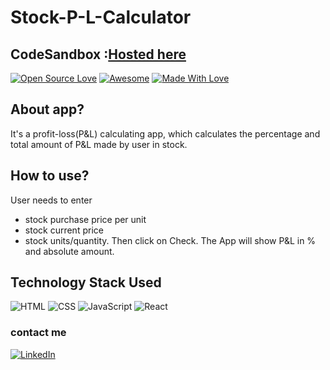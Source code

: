 # Stock-P-L-Calculator
## CodeSandbox :<a href="https://djc9g.codesandbox.io/">Hosted here</a>


[![Open Source Love](https://badges.frapsoft.com/os/v2/open-source.svg?v=103)](https://github.com/Siddheshbhosale)
[![Awesome](https://cdn.rawgit.com/sindresorhus/awesome/d7305f38d29fed78fa85652e3a63e154dd8e8829/media/badge.svg)](https://github.com/Siddheshbhosale) [![Made With Love](https://img.shields.io/badge/Made%20With-Love-orange.svg)](https://github.com/Siddheshbhosale)

## About app?
  It's a profit-loss(P&L) calculating app, which calculates the percentage and total amount of P&L made by user in stock.

## How to use?
   User needs to enter 
   * stock purchase price per unit 
   * stock current price 
   * stock units/quantity.
   Then click on Check. The App will show P&L in % and absolute amount.
  

## Technology Stack Used

![HTML](https://img.shields.io/badge/frontend-html-orange.svg?logo=html5&style=flat-square)
![CSS](https://img.shields.io/badge/frontend-css-yellowgreen.svg?logo=css3&style=flat-square)
![JavaScript](https://img.shields.io/badge/frontend-javascript-blue.svg?logo=javascript&style=flat-square)
![React](https://img.shields.io/badge/-ReactJs-61DAFB?logo=react&logoColor=white&style=flat)

### contact me

[![LinkedIn](https://img.shields.io/static/v1.svg?label=connect&message=@siddheshbhosale&color=grey&logo=linkedin&style=flat&logoColor=white&colorA=blue)](https://www.linkedin.com/in/siddheshbhosale/)

